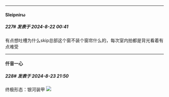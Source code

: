 ﻿
*****

####  Sleipnirω  
##### 227#       发表于 2024-8-22 00:41

有点想吐槽为什么skip总部这个窗不装个窗帘什么的，每次室内拍都是背光看着有点难受


*****

####  仟音一心  
##### 228#       发表于 2024-8-23 21:50

终极形态：银河装甲
<img src="https://p.sda1.dev/19/e747f1fd38b533689cb4803ce94351c8/image.jpg" referrerpolicy="no-referrer">

